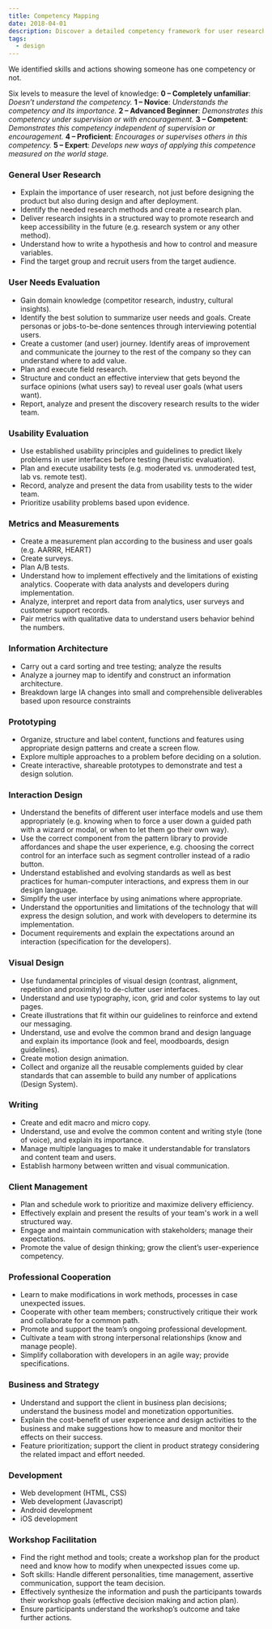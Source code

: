 ```yaml
---
title: Competency Mapping
date: 2018-04-01
description: Discover a detailed competency framework for user research, design, usability, metrics, prototyping, client management, and development to assess and develop skills across 13 key UX and product areas.
tags:
  - design
---
```


We identified skills and actions showing someone has one competency or not.

Six levels to measure the level of knowledge:
**0 – Completely unfamiliar**: _Doesn’t understand the competency._
**1 – Novice**: _Understands the competency and its importance._
**2 – Advanced Beginner**: _Demonstrates this competency under supervision or with encouragement._
**3 – Competent**: _Demonstrates this competency independent of supervision or encouragement._
**4 – Proficient**: _Encourages or supervises others in this competency._
**5 – Expert**: _Develops new ways of applying this competence measured on the world stage._

### General User Research

- Explain the importance of user research, not just before designing the product but also during design and after deployment.
- Identify the needed research methods and create a research plan.
- Deliver research insights in a structured way to promote research and keep accessibility in the future (e.g. research system or any other method).
- Understand how to write a hypothesis and how to control and measure variables.
- Find the target group and recruit users from the target audience.

### User Needs Evaluation

- Gain domain knowledge (competitor research, industry, cultural insights).
- Identify the best solution to summarize user needs and goals. Create personas or jobs-to-be-done sentences through interviewing potential users.
- Create a customer (and user) journey. Identify areas of improvement and communicate the journey to the rest of the company so they can understand where to add value.
- Plan and execute field research.
- Structure and conduct an effective interview that gets beyond the surface opinions (what users say) to reveal user goals (what users want).
- Report, analyze and present the discovery research results to the wider team.

### Usability Evaluation

- Use established usability principles and guidelines to predict likely problems in user interfaces before testing (heuristic evaluation).
- Plan and execute usability tests (e.g. moderated vs. unmoderated test, lab vs. remote test).
- Record, analyze and present the data from usability tests to the wider team.
- Prioritize usability problems based upon evidence.

### Metrics and Measurements

- Create a measurement plan according to the business and user goals (e.g. AARRR, HEART)
- Create surveys.
- Plan A/B tests.
- Understand how to implement effectively and the limitations of existing analytics. Cooperate with data analysts and developers during implementation.
- Analyze, interpret and report data from analytics, user surveys and customer support records.
- Pair metrics with qualitative data to understand users behavior behind the numbers.

### Information Architecture

- Carry out a card sorting and tree testing; analyze the results
- Analyze a journey map to identify and construct an information architecture.
- Breakdown large IA changes into small and comprehensible deliverables based upon resource constraints

### Prototyping

- Organize, structure and label content, functions and features using appropriate design patterns and create a screen flow.
- Explore multiple approaches to a problem before deciding on a solution.
- Create interactive, shareable prototypes to demonstrate and test a design solution.

### Interaction Design

- Understand the benefits of different user interface models and use them appropriately (e.g. knowing when to force a user down a guided path with a wizard or modal, or when to let them go their own way).
- Use the correct component from the pattern library to provide affordances and shape the user experience, e.g. choosing the correct control for an interface such as segment controller instead of a radio button.
- Understand established and evolving standards as well as best practices for human-computer interactions, and express them in our design language.
- Simplify the user interface by using animations where appropriate.
- Understand the opportunities and limitations of the technology that will express the design solution, and work with developers to determine its implementation.
- Document requirements and explain the expectations around an interaction (specification for the developers).

### Visual Design

- Use fundamental principles of visual design (contrast, alignment, repetition and proximity) to de-clutter user interfaces.
- Understand and use typography, icon, grid and color systems to lay out pages.
- Create illustrations that fit within our guidelines to reinforce and extend our messaging.
- Understand, use and evolve the common brand and design language and explain its importance (look and feel, moodboards, design guidelines).
- Create motion design animation.
- Collect and organize all the reusable complements guided by clear standards that can assemble to build any number of applications (Design System).

### Writing

- Create and edit macro and micro copy.
- Understand, use and evolve the common content and writing style (tone of voice), and explain its importance.
- Manage multiple languages to make it understandable for translators and content team and users.
- Establish harmony between written and visual communication.

### Client Management

- Plan and schedule work to prioritize and maximize delivery efficiency.
- Effectively explain and present the results of your team's work in a well structured way.
- Engage and maintain communication with stakeholders; manage their expectations.
- Promote the value of design thinking; grow the client’s user-experience competency.

### Professional Cooperation

- Learn to make modifications in work methods, processes in case unexpected issues.
- Cooperate with other team members; constructively critique their work and collaborate for a common path.
- Promote and support the team’s ongoing professional development.
- Cultivate a team with strong interpersonal relationships (know and manage people).
- Simplify collaboration with developers in an agile way; provide specifications.

### Business and Strategy

- Understand and support the client in business plan decisions; understand the business model and monetization opportunities.
- Explain the cost-benefit of user experience and design activities to the business and make suggestions how to measure and monitor their effects on their success.
- Feature prioritization; support the client in product strategy considering the related impact and effort needed.

### Development

- Web development (HTML, CSS)
- Web development (Javascript)
- Android development
- iOS development

### Workshop Facilitation

- Find the right method and tools; create a workshop plan for the product need and know how to modify when unexpected issues come up.
- Soft skills: Handle different personalities, time management, assertive communication, support the team decision.
- Effectively synthesize the information and push the participants towards their workshop goals (effective decision making and action plan).
- Ensure participants understand the workshop’s outcome and take further actions.
